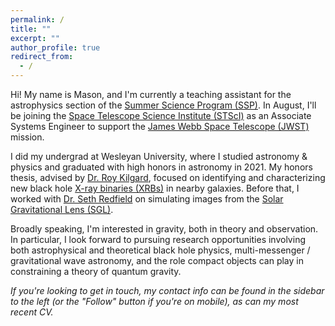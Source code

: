 ```yaml
---
permalink: /
title: ""
excerpt: ""
author_profile: true
redirect_from: 
  - /
---
```


Hi! My name is Mason, and I'm currently a teaching assistant for the astrophysics section of the [Summer Science Program (SSP)](https://summerscience.org/). In August, I'll be joining the [Space Telescope Science Institute (STScI)](https://www.stsci.edu/) as an Associate Systems Engineer to support the [James Webb Space Telescope (JWST)](https://www.jwst.nasa.gov/) mission.

I did my undergrad at Wesleyan University, where I studied astronomy & physics and graduated with high honors in astronomy in 2021. My honors thesis, advised by [Dr. Roy Kilgard](http://rkilgard.faculty.wesleyan.edu/), focused on identifying and characterizing new black hole [X-ray binaries (XRBs)](https://en.wikipedia.org/wiki/X-ray_binary) in nearby galaxies. Before that, I worked with [Dr. Seth Redfield](https://sethredfield.wescreates.wesleyan.edu/) on simulating images from the [Solar Gravitational Lens (SGL)](https://en.wikipedia.org/wiki/Solar_gravitational_lens). 

Broadly speaking, I'm interested in gravity, both in theory and observation. In particular, I look forward to pursuing research opportunities involving both astrophysical and theoretical black hole physics, multi-messenger / gravitational wave astronomy, and the role compact objects can play in constraining a theory of quantum gravity.

*If you're looking to get in touch, my contact info can be found in the sidebar to the left (or the "Follow" button if you're on mobile), as can my most recent CV.*
